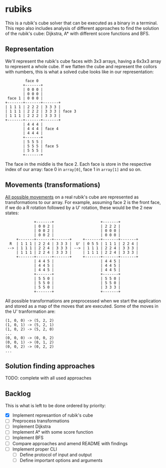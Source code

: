 # rubiks

This is a rubik's cube solver that can be executed as a binary in a terminal. This repo also includes analysis of different approaches to find the solution of the rubik's cube: Dijkstra, A* with different score functions and BFS.

## Representation

We'll represent the rubik's cube faces with 3x3 arrays, having a 6x3x3 array to represent a whole cube. If we flatten the cube and represent the collors with numbers, this is what a solved cube looks like in our representation:

```
         face 0
        +-------+
        | 0 0 0 |
        | 0 0 0 |
 face 1 | 0 0 0 |
+-------+-------+-------+
| 1 1 1 | 2 2 2 | 3 3 3 |
| 1 1 1 | 2 2 2 | 3 3 3 | face 3
| 1 1 1 | 2 2 2 | 3 3 3 |
+-------+-------+-------+
        | 4 4 4 |
        | 4 4 4 | face 4
        | 4 4 4 |
        +-------+
        | 5 5 5 |
        | 5 5 5 | face 5
        | 5 5 5 |
        +-------+
```

The face in the middle is the face 2. Each face is store in the respective index of our array: face 0 in `array[0]`, face 1 in `array[1]` and so on.

## Movements (transformations)

[All possible movements](http://www.rubiksplace.com/move-notations/) on a real rubik's cube are represented as transformations to our array. For example, assuming face 2 is the front face, if we do a R rotation followed by a U' rotation, these would be the 2 new states:

```
             +-------+                     +-------+
             | 0 0 2 |                     | 2 2 2 |
             | 0 0 2 |                     | 0 0 0 |
             | 0 0 2 |                     | 0 0 0 |
     +-------+-------+-------+     +-------+-------+-------+
  R  | 1 1 1 | 2 2 4 | 3 3 3 |  U' | 0 5 5 | 1 1 1 | 2 2 4 |
 --> | 1 1 1 | 2 2 4 | 3 3 3 | --> | 1 1 1 | 2 2 4 | 3 3 3 |
     | 1 1 1 | 2 2 4 | 3 3 3 |     | 1 1 1 | 2 2 4 | 3 3 3 |
     +-------+-------+-------+     +-------+-------+-------+
             | 4 4 5 |                     | 4 4 5 |
             | 4 4 5 |                     | 4 4 5 |
             | 4 4 5 |                     | 4 4 5 |
             +-------+                     +-------+
             | 5 5 0 |                     | 5 5 0 |
             | 5 5 0 |                     | 5 5 0 |
             | 5 5 0 |                     | 3 3 3 |
             +-------+                     +-------+
```

All possible transformations are preprocessed when we start the application and stored as a map of the moves that are executed. Some of the moves in the U' tranformation are:

```
(1, 0, 0) -> (5, 2, 2)
(1, 0, 1) -> (5, 2, 1)
(1, 0, 2) -> (5, 2, 0)
...
(0, 0, 0) -> (0, 0, 2)
(0, 0, 1) -> (0, 1, 2)
(0, 0, 2) -> (0, 2, 2)
...
```

## Solution finding approaches

TODO: complete with all used approaches

## Backlog

This is what is left to be done ordered by priority:

- [X] Implement represantion of rubik's cube
- [ ] Preprocess transformations
- [ ] Implement Dijkstra
- [ ] Implement A* with some score function
- [ ] Implement BFS
- [ ] Compare approaches and amend README with findings
- [ ] Implement proper CLI
  - [ ] Define protocol of input and output
  - [ ] Define important options and arguments